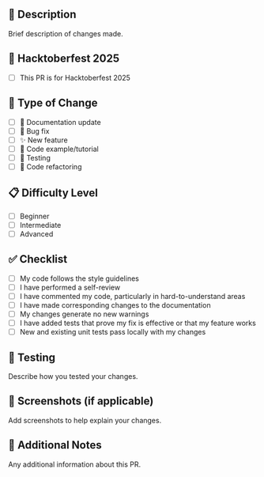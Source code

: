 ## 📝 Description

Brief description of changes made.

## 🎃 Hacktoberfest 2025

- [ ] This PR is for Hacktoberfest 2025

## 🎯 Type of Change

- [ ] 📝 Documentation update
- [ ] 🐛 Bug fix
- [ ] ✨ New feature
- [ ] 🎨 Code example/tutorial
- [ ] 🧪 Testing
- [ ] 🔧 Code refactoring

## 📋 Difficulty Level

- [ ] Beginner
- [ ] Intermediate
- [ ] Advanced

## ✅ Checklist

- [ ] My code follows the style guidelines
- [ ] I have performed a self-review
- [ ] I have commented my code, particularly in hard-to-understand areas
- [ ] I have made corresponding changes to the documentation
- [ ] My changes generate no new warnings
- [ ] I have added tests that prove my fix is effective or that my feature works
- [ ] New and existing unit tests pass locally with my changes

## 🧪 Testing

Describe how you tested your changes.

## 📸 Screenshots (if applicable)

Add screenshots to help explain your changes.

## 📎 Additional Notes

Any additional information about this PR.

